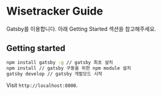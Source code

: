 # Wisetracker Guide
Gatsby를 이용합니다.
아래 Getting Started 섹션을 참고해주세요.


## Getting started

```bash
npm install gatsby -g // gatsby 최초 설치
npm install // gatsby 구동을 위한 npm module 설치
gatsby develop // gatsby 개발모드 시작
```

Visit `http://localhost:8000`.
